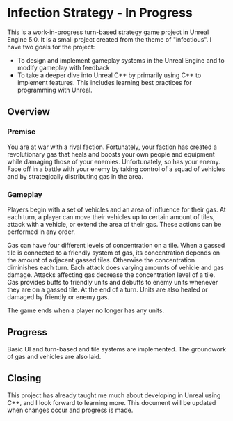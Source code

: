 # Infection Strategy - In Progress
This is a work-in-progress turn-based strategy game project in Unreal Engine 5.0. It is a small project created from the theme of "infectious". I have two goals for the project:
* To design and implement gameplay systems in the Unreal Engine and to modify gameplay with feedback
* To take a deeper dive into Unreal C++ by primarily using C++ to implement features. This includes learning best practices for programming with Unreal.
## Overview
### Premise
You are at war with a rival faction. Fortunately, your faction has created a revolutionary gas that heals and boosts your own people and equipment while damaging those of your enemies. Unfortunately, so has your enemy.
Face off in a battle with your enemy by taking control of a squad of vehicles and by strategically distributing gas in the area.
### Gameplay
Players begin with a set of vehicles and an area of influence for their gas. At each turn, a player can move their vehicles up to certain amount of tiles, attack with a vehicle, or extend the area of their gas. These actions can be performed in any order.

Gas can have four different levels of concentration on a tile. When a gassed tile is connected to a friendly system of gas, its concentration depends on the amount of adjacent gassed tiles. Otherwise the concentration diminishes each turn.
Each attack does varying amounts of vehicle and gas damage. Attacks affecting gas decrease the concentration level of a tile. Gas provides buffs to friendly units and debuffs to enemy units whenever they are on a gassed tile.
At the end of a turn. Units are also healed or damaged by friendly or enemy gas.

The game ends when a player no longer has any units.
## Progress
Basic UI and turn-based and tile systems are implemented. The groundwork of gas and vehicles are also laid.

## Closing
This project has already taught me much about developing in Unreal using C++, and I look forward to learning more. This document will be updated when changes occur and progress is made.
